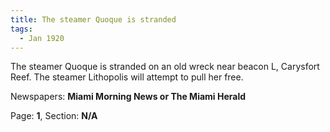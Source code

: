 ```yaml
---  
title: The steamer Quoque is stranded  
tags:  
  - Jan 1920  
---  
```

  
The steamer Quoque is stranded on an old wreck near beacon L, Carysfort Reef. The steamer Lithopolis will attempt to pull her free.  
  
Newspapers: **Miami Morning News or The Miami Herald**  
  
Page: **1**, Section: **N/A** 
